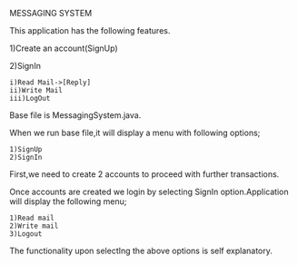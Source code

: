 MESSAGING SYSTEM

This application has the following features.

1)Create an account(SignUp)

2)SignIn

    i)Read Mail->[Reply]    
    ii)Write Mail
    iii)LogOut
    
Base file is MessagingSystem.java.

When we run base file,it will display a menu with following options;

    1)SignUp
    2)SignIn

First,we need to create 2 accounts to proceed with further transactions.

Once accounts are created we login by selecting SignIn option.Application will display the following menu;

    1)Read mail
    2)Write mail
    3)Logout

The functionality upon selectIng the above options is self explanatory.

